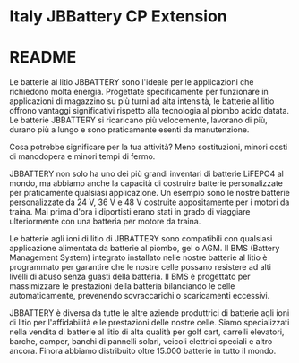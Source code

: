 # Italy JBBattery CP Extension

# README #

Le batterie al litio JBBATTERY sono l'ideale per le applicazioni che richiedono molta energia. Progettate specificamente per funzionare in applicazioni di magazzino su più turni ad alta intensità, le batterie al litio offrono vantaggi significativi rispetto alla tecnologia al piombo acido datata. Le batterie JBBATTERY si ricaricano più velocemente, lavorano di più, durano più a lungo e sono praticamente esenti da manutenzione.

Cosa potrebbe significare per la tua attività? Meno sostituzioni, minori costi di manodopera e minori tempi di fermo.

JBBATTERY non solo ha uno dei più grandi inventari di batterie LiFEPO4 al mondo, ma abbiamo anche la capacità di costruire batterie personalizzate per praticamente qualsiasi applicazione. Un esempio sono le nostre batterie personalizzate da 24 V, 36 V e 48 V costruite appositamente per i motori da traina. Mai prima d'ora i diportisti erano stati in grado di viaggiare ulteriormente con una batteria per motore da traina.

Le batterie agli ioni di litio di JBBATTERY sono compatibili con qualsiasi applicazione alimentata da batterie al piombo, gel o AGM. Il BMS (Battery Management System) integrato installato nelle nostre batterie al litio è programmato per garantire che le nostre celle possano resistere ad alti livelli di abuso senza guasti della batteria. Il BMS è progettato per massimizzare le prestazioni della batteria bilanciando le celle automaticamente, prevenendo sovraccarichi o scaricamenti eccessivi.

JBBATTERY è diversa da tutte le altre aziende produttrici di batterie agli ioni di litio per l'affidabilità e le prestazioni delle nostre celle. Siamo specializzati nella vendita di batterie al litio di alta qualità per golf cart, carrelli elevatori, barche, camper, banchi di pannelli solari, veicoli elettrici speciali e altro ancora. Finora abbiamo distribuito oltre 15.000 batterie in tutto il mondo.

